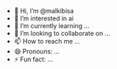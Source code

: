 - 👋 Hi, I’m @malkibisa
- 👀 I’m interested in ai
- 🌱 I’m currently learning ...
- 💞️ I’m looking to collaborate on ...
- 📫 How to reach me ...
- 😄 Pronouns: ...
- ⚡ Fun fact: ...

<!---
malkibisa/malkibisa is a ✨ special ✨ repository because its `README.md` (this file) appears on your GitHub profile.
You can click the Preview link to take a look at your changes.
--->
